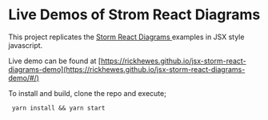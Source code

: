 # Live Demos of Strom React Diagrams 

This project replicates the [Storm React Diagrams ](https://github.com/projectstorm/react-diagrams) examples in JSX style javascript.

Live demo can be found at [https://rickhewes.github.io/jsx-storm-react-diagrams-demo](https://rickhewes.github.io/jsx-storm-react-diagrams-demo/#/) 

To install and build, clone the repo and execute;

``` yarn install && yarn start```

